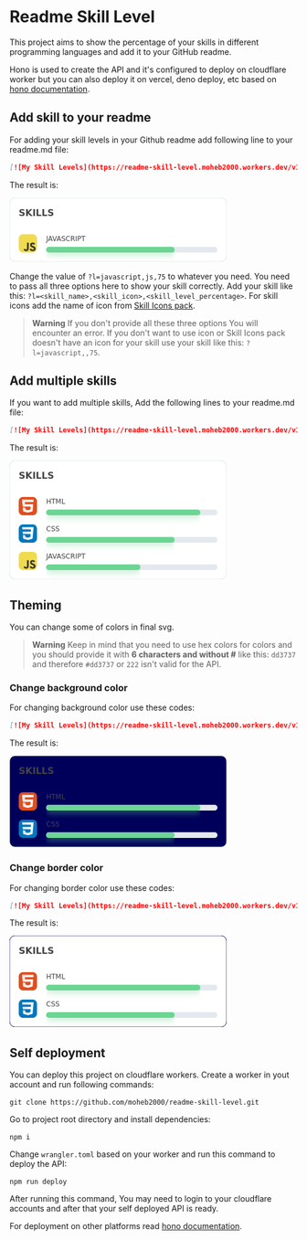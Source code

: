 # Readme Skill Level
This project aims to show the percentage of your skills in different programming languages and add it to your GitHub readme.

Hono is used to create the API and it's configured to deploy on cloudflare worker but you can also deploy it on vercel, deno deploy, etc based on [hono documentation](https://hono.dev/).

## Add skill to your readme
For adding your skill levels in your Github readme add following line to your readme.md file:
```md
[![My Skill Levels](https://readme-skill-level.moheb2000.workers.dev/v1?l=javascript,js,75)](https://github.com/moheb2000/readme-skill-level)
```
The result is:

![Custom background](./screenshots/single-skill.png)

Change the value of `?l=javascript,js,75` to whatever you need. You need to pass all three options here to show your skill correctly. Add your skill like this: `?l=<skill_name>,<skill_icon>,<skill_level_percentage>`. For skill icons add the name of icon from [Skill Icons pack](https://github.com/tandpfun/skill-icons).

> **Warning**
> If you don't provide all these three options You will encounter an error. If you don't want to use icon or Skill Icons pack doesn't have an icon for your skill use your skill like this: `?l=javascript,,75`.

## Add multiple skills
If you want to add multiple skills, Add the following lines to your readme.md file:
```md
[![My Skill Levels](https://readme-skill-level.moheb2000.workers.dev/v1?l=html,html,90&l=css,css,75&l=javascript,js,55)](https://github.com/moheb2000/readme-skill-level)
```
The result is:

![Custom background](./screenshots/multiple-skills.png)
## Theming
You can change some of colors in final svg.
> **Warning**
> Keep in mind that you need to use hex colors for colors and you should provide it with **6 characters and without #** like this: `dd3737` and therefore `#dd3737` or `222` isn't valid for the API.
### Change background color
For changing background color use these codes:
```md
[![My Skill Levels](https://readme-skill-level.moheb2000.workers.dev/v1?l=html,html,90&l=css,css,75&bg_color=00005B)](https://github.com/moheb2000/readme-skill-level)
```
The result is:

![Custom background](./screenshots/custom-background.png)
### Change border color
For changing border color use these codes:
```md
[![My Skill Levels](https://readme-skill-level.moheb2000.workers.dev/v1?l=html,html,90&l=css,css,75&bd_color=00005B)](https://github.com/moheb2000/readme-skill-level)
```
The result is:

![Custom border](./screenshots/custom-border.png)
## Self deployment
You can deploy this project on cloudflare workers. Create a worker in yout account and run following commands:
```
git clone https://github.com/moheb2000/readme-skill-level.git
```
Go to project root directory and install dependencies:
```
npm i
```
Change `wrangler.toml` based on your worker and run this command to deploy the API:
```
npm run deploy
```
After running this command, You may need to login to your cloudflare accounts and after that your self deployed API is ready.

For deployment on other platforms read [hono documentation](https://hono.dev/).
